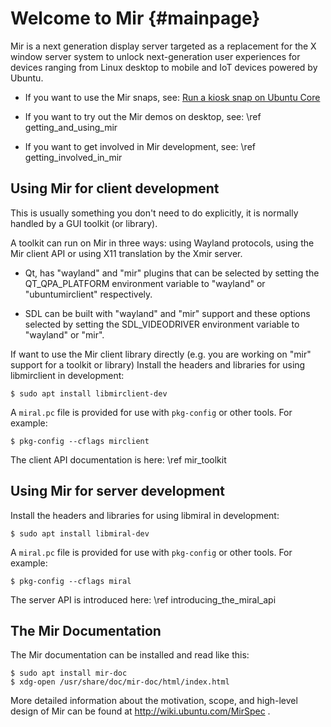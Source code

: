 Welcome to Mir {#mainpage}
==============

Mir is a next generation display server targeted as a replacement for the X
window server system to unlock next-generation user experiences for devices
ranging from Linux desktop to mobile and IoT devices powered by Ubuntu.

 - If you want to use the Mir snaps, see: 
   [Run a kiosk snap on Ubuntu Core](https://developer.ubuntu.com/core/examples/snaps-on-mir)

 - If you want to try out the Mir demos on desktop, see: \ref getting_and_using_mir

 - If you want to get involved in Mir development, see: \ref getting_involved_in_mir

Using Mir for client development
--------------------------------

This is usually something you don't need to do explicitly, it is normally 
handled by a GUI toolkit (or library).

A toolkit can run on Mir in three ways: using Wayland protocols, using the Mir 
client API or using X11 translation by the Xmir server.

 - Qt, has "wayland" and "mir" plugins that can be selected by setting
   the QT_QPA_PLATFORM environment variable to "wayland" or "ubuntumirclient" 
   respectively.

 - SDL can be built with "wayland" and "mir" support and these options selected
   by setting the SDL_VIDEODRIVER environment variable to "wayland" or "mir".
   
If want to use the Mir client library directly (e.g. you are working on "mir" 
support for a toolkit or library) Install the headers and libraries for using
libmirclient in development:

    $ sudo apt install libmirclient-dev

A `miral.pc` file is provided for use with `pkg-config` or other tools. For
example:

    $ pkg-config --cflags mirclient

The client API documentation is here: \ref mir_toolkit

Using Mir for server development
--------------------------------

Install the headers and libraries for using libmiral in development:

    $ sudo apt install libmiral-dev

A `miral.pc` file is provided for use with `pkg-config` or other tools. For
example: 

    $ pkg-config --cflags miral

The server API is introduced here: \ref introducing_the_miral_api

The Mir Documentation
---------------------

The Mir documentation can be installed and read like this:

    $ sudo apt install mir-doc
    $ xdg-open /usr/share/doc/mir-doc/html/index.html

More detailed information about the motivation, scope, and high-level design
of Mir can be found at http://wiki.ubuntu.com/MirSpec .

